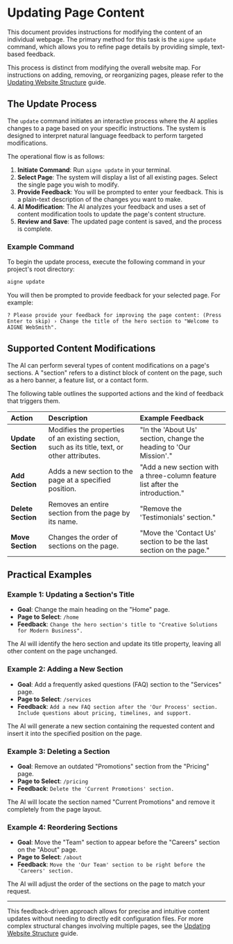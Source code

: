# Updating Page Content

This document provides instructions for modifying the content of an individual webpage. The primary method for this task is the `aigne update` command, which allows you to refine page details by providing simple, text-based feedback.

This process is distinct from modifying the overall website map. For instructions on adding, removing, or reorganizing pages, please refer to the [Updating Website Structure](./core-tasks-updating-website-content-updating-website-structure.md) guide.

## The Update Process

The `update` command initiates an interactive process where the AI applies changes to a page based on your specific instructions. The system is designed to interpret natural language feedback to perform targeted modifications.

The operational flow is as follows:

1.  **Initiate Command**: Run `aigne update` in your terminal.
2.  **Select Page**: The system will display a list of all existing pages. Select the single page you wish to modify.
3.  **Provide Feedback**: You will be prompted to enter your feedback. This is a plain-text description of the changes you want to make.
4.  **AI Modification**: The AI analyzes your feedback and uses a set of content modification tools to update the page's content structure.
5.  **Review and Save**: The updated page content is saved, and the process is complete.

### Example Command

To begin the update process, execute the following command in your project's root directory:

```bash Aigne CLI icon=lucide:terminal
aigne update
```

You will then be prompted to provide feedback for your selected page. For example:

```text Feedback Prompt
? Please provide your feedback for improving the page content: (Press Enter to skip) › Change the title of the hero section to "Welcome to AIGNE WebSmith".
```

## Supported Content Modifications

The AI can perform several types of content modifications on a page's sections. A "section" refers to a distinct block of content on the page, such as a hero banner, a feature list, or a contact form.

The following table outlines the supported actions and the kind of feedback that triggers them.

| Action | Description | Example Feedback |
| :--- | :--- | :--- |
| **Update Section** | Modifies the properties of an existing section, such as its title, text, or other attributes. | "In the 'About Us' section, change the heading to 'Our Mission'." |
| **Add Section** | Adds a new section to the page at a specified position. | "Add a new section with a three-column feature list after the introduction." |
| **Delete Section** | Removes an entire section from the page by its name. | "Remove the 'Testimonials' section." |
| **Move Section** | Changes the order of sections on the page. | "Move the 'Contact Us' section to be the last section on the page." |

## Practical Examples

### Example 1: Updating a Section's Title

-   **Goal**: Change the main heading on the "Home" page.
-   **Page to Select**: `/home`
-   **Feedback**: `Change the hero section's title to "Creative Solutions for Modern Business".`

The AI will identify the hero section and update its title property, leaving all other content on the page unchanged.

### Example 2: Adding a New Section

-   **Goal**: Add a frequently asked questions (FAQ) section to the "Services" page.
-   **Page to Select**: `/services`
-   **Feedback**: `Add a new FAQ section after the 'Our Process' section. Include questions about pricing, timelines, and support.`

The AI will generate a new section containing the requested content and insert it into the specified position on the page.

### Example 3: Deleting a Section

-   **Goal**: Remove an outdated "Promotions" section from the "Pricing" page.
-   **Page to Select**: `/pricing`
-   **Feedback**: `Delete the 'Current Promotions' section.`

The AI will locate the section named "Current Promotions" and remove it completely from the page layout.

### Example 4: Reordering Sections

-   **Goal**: Move the "Team" section to appear before the "Careers" section on the "About" page.
-   **Page to Select**: `/about`
-   **Feedback**: `Move the 'Our Team' section to be right before the 'Careers' section.`

The AI will adjust the order of the sections on the page to match your request.

---

This feedback-driven approach allows for precise and intuitive content updates without needing to directly edit configuration files. For more complex structural changes involving multiple pages, see the [Updating Website Structure](./core-tasks-updating-website-content-updating-website-structure.md) guide.